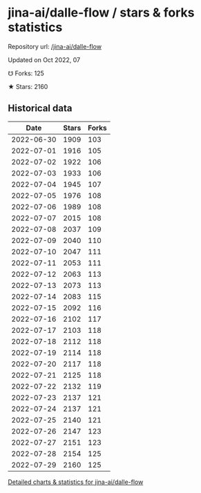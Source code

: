 # jina-ai/dalle-flow / stars & forks statistics

Repository url: [/jina-ai/dalle-flow](https://github.com/jina-ai/dalle-flow)

Updated on Oct 2022, 07

☋ Forks: 125

★ Stars: 2160

## Historical data
| Date | Stars | Forks |
|------|-------|-------|
| 2022-06-30 | 1909 | 103 | 
| 2022-07-01 | 1916 | 105 | 
| 2022-07-02 | 1922 | 106 | 
| 2022-07-03 | 1933 | 106 | 
| 2022-07-04 | 1945 | 107 | 
| 2022-07-05 | 1976 | 108 | 
| 2022-07-06 | 1989 | 108 | 
| 2022-07-07 | 2015 | 108 | 
| 2022-07-08 | 2037 | 109 | 
| 2022-07-09 | 2040 | 110 | 
| 2022-07-10 | 2047 | 111 | 
| 2022-07-11 | 2053 | 111 | 
| 2022-07-12 | 2063 | 113 | 
| 2022-07-13 | 2073 | 113 | 
| 2022-07-14 | 2083 | 115 | 
| 2022-07-15 | 2092 | 116 | 
| 2022-07-16 | 2102 | 117 | 
| 2022-07-17 | 2103 | 118 | 
| 2022-07-18 | 2112 | 118 | 
| 2022-07-19 | 2114 | 118 | 
| 2022-07-20 | 2117 | 118 | 
| 2022-07-21 | 2125 | 118 | 
| 2022-07-22 | 2132 | 119 | 
| 2022-07-23 | 2137 | 121 | 
| 2022-07-24 | 2137 | 121 | 
| 2022-07-25 | 2140 | 121 | 
| 2022-07-26 | 2147 | 123 | 
| 2022-07-27 | 2151 | 123 | 
| 2022-07-28 | 2154 | 125 | 
| 2022-07-29 | 2160 | 125 | 


[Detailed charts & statistics for jina-ai/dalle-flow](https://reviewgithub.com/rep/jina-ai/dalle-flow)

